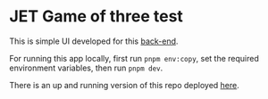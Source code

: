 # JET Game of three test

This is simple UI developed for this [back-end](https://github.com/arianakbari/jet-test-api).

For running this app locally, first run `pnpm env:copy`, set the required environment variables, then run `pnpm dev`.

There is an up and running version of this repo deployed [here](https://jet-test.liara.run).


